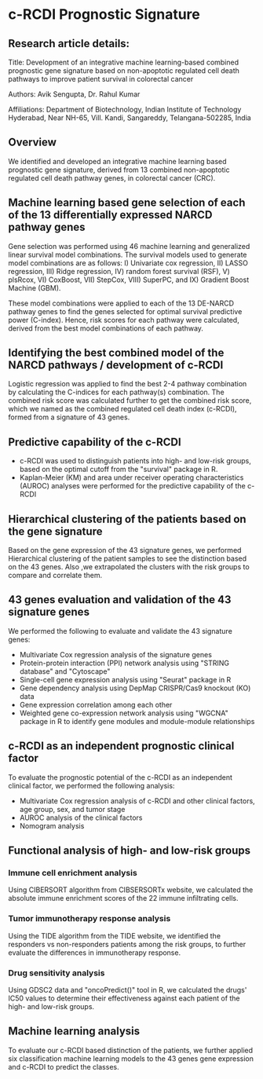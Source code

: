 # c-RCDI Prognostic Signature

## Research article details:

Title: Development of an integrative machine learning-based combined prognostic gene signature based on non-apoptotic regulated cell death pathways to improve patient survival in colorectal cancer

Authors: Avik Sengupta, Dr. Rahul Kumar

Affiliations: Department of Biotechnology, Indian Institute of Technology Hyderabad, Near NH-65, Vill. Kandi, Sangareddy, Telangana-502285, India

## Overview

We identified and developed an integrative machine learning based prognostic gene signature, derived from 13 combined non-apoptotic regulated cell death pathway genes, in colorectal cancer (CRC).

## Machine learning based gene selection of each of the 13 differentially expressed NARCD pathway genes

Gene selection was performed using 46 machine learning and generalized linear survival model combinations. The survival models used to generate model combinations are as follows: I) Univariate cox regression, II) LASSO regression, III) Ridge regression, IV) random forest survival (RSF), V) plsRcox, VI) CoxBoost, VII) StepCox, VIII) SuperPC, and IX) Gradient Boost Machine (GBM).

These model combinations were applied to each of the 13 DE-NARCD pathway genes to find the genes selected for optimal survival predictive power (C-index). Hence, risk scores for each pathway were calculated, derived from the best model combinations of each pathway.

## Identifying the best combined model of the NARCD pathways / development of c-RCDI

Logistic regression was applied to find the best 2-4 pathway combination by calculating the C-indices for each pathway(s) combination. The combined risk score was calculated further to get the combined risk score, which we named as the combined regulated cell death index (c-RCDI), formed from a signature of 43 genes.

## Predictive capability of the c-RCDI

- c-RCDI was used to distinguish patients into high- and low-risk groups, based on the optimal cutoff from the "survival" package in R.
- Kaplan-Meier (KM) and area under receiver operating characteristics (AUROC) analyses were performed for the predictive capability of the c-RCDI

## Hierarchical clustering of the patients based on the gene signature

Based on the gene expression of the 43 signature genes, we performed Hierarchical clustering of the patient samples to see the distinction based on the 43 genes. Also ,we extrapolated the clusters with the risk groups to compare and correlate them.

## 43 genes evaluation and validation of the 43 signature genes

We performed the following to evaluate and validate the 43 signature genes:
  
  - Multivariate Cox regression analysis of the signature genes
  - Protein-protein interaction (PPI) network analysis using "STRING database" and "Cytoscape"
  - Single-cell gene expression analysis using "Seurat" package in R
  - Gene dependency analysis using DepMap CRISPR/Cas9 knockout (KO) data
  - Gene expression correlation among each other
  - Weighted gene co-expression network analysis using "WGCNA" package in R to identify gene modules and module-module relationships

## c-RCDI as an independent prognostic clinical factor

To evaluate the prognostic potential of the c-RCDI as an independent clinical factor, we performed the following analysis:

  - Multivariate Cox regression analysis of c-RCDI and other clinical factors, age group, sex, and tumor stage
  - AUROC analysis of the clinical factors
  - Nomogram analysis

## Functional analysis of high- and low-risk groups

### Immune cell enrichment analysis

Using CIBERSORT algorithm from CIBSERSORTx website, we calculated the absolute immune enrichment scores of the 22 immune infiltrating cells. 

### Tumor immunotherapy response analysis

Using the TIDE algorithm from the TIDE website, we identified the responders vs non-responders patients among the risk groups, to further evaluate the differences in immunotherapy response.

### Drug sensitivity analysis

Using GDSC2 data and "oncoPredict()" tool in R, we calculated the drugs' IC50 values to determine their effectiveness against each patient of the high- and low-risk groups.

## Machine learning analysis

To evaluate our c-RCDI based distinction of the patients, we further applied six classification machine learning models to the 43 genes gene expression and c-RCDI to predict the classes.
